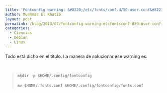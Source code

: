 ```yaml
---
title: 'Fontconfig warning: &#8220;/etc/fonts/conf.d/50-user.conf&#8221;, line 9'
author: Muammar El Khatib
layout: post
permalink: /blog/2013/07/fontconfig-warning-etcfontsconf-d50-user-conf-line-9/
categories:
  - Ciencias
  - Debian
  - Linux
---
```

Todo está dicho en el título. La manera de solucionar ese warning es:

&nbsp;

> <span style="font-family: Consolas, Monaco, monospace; font-size: 12px; line-height: 18px;">mkdir -p $HOME/.config/fontconfig</span>
> 
> <span style="font-family: Consolas, Monaco, monospace; font-size: 12px; line-height: 18px;">mv $HOME/.fonts.conf $HOME/.config/fontconfig/fonts.conf</span>